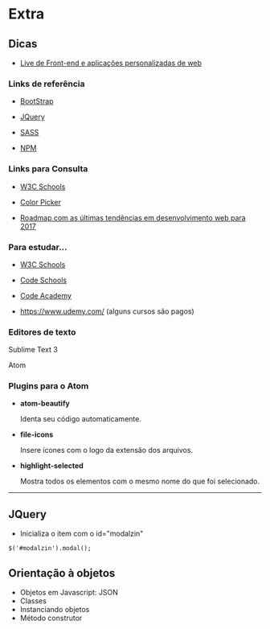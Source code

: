 # Extra

## Dicas

* [Live de Front-end e aplicações personalizadas de web](https://www.facebook.com/mastertech.tech/videos/1743943105907692/)

### Links de referência

* [BootStrap](https://getbootstrap.com/)

* [JQuery](https://jquery.com/)

* [SASS](http://sass-lang.com/)

* [NPM](https://www.npmjs.com/)

### Links para Consulta

* [W3C Schools](https://www.w3schools.com/)

* [Color Picker](https://www.google.com.br/search?q=color+picker)

* [Roadmap com as últimas tendências em desenvolvimento web para 2017](https://github.com/kamranahmedse/developer-roadmap)

### Para estudar...

* [W3C Schools](https://www.w3schools.com/)

* [Code Schools](https://www.codeschool.com/)

* [Code Academy](https://www.codecademy.com/)

* https://www.udemy.com/ \(alguns cursos são pagos\)

### Editores de texto

Sublime Text 3

Atom



### Plugins para o Atom

* **atom-beautify**

  Identa seu código automaticamente.

* **file-icons**

  Insere ícones com o logo da extensão dos arquivos.

* **highlight-selected**

  Mostra todos os elementos com o mesmo nome do que foi selecionado.

---

## 

## JQuery

* Inicializa o item com o id="modalzin"

```
$('#modalzin').modal();
```

## Orientação à objetos

* Objetos em Javascript: JSON
* Classes
* Instanciando objetos
* Método construtor



